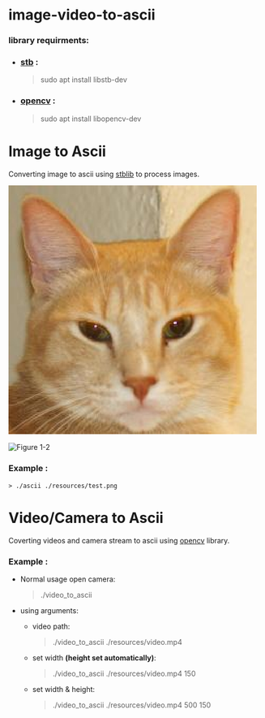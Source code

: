 # image-video-to-ascii

### library requirments:
* ### [stb](https://github.com/nothings/stb) :
  > sudo apt install libstb-dev
* ### [opencv](https://github.com/opencv/opencv) :
  > sudo apt install libopencv-dev

# Image to Ascii
Converting image to ascii using [stblib](https://github.com/nothings/stb) to process images.

![Figure 1-1](resources/test.png)

![Figure 1-2](https://cdn-149.anonfiles.com/R2G32cVbx6/a86367dd-1649612919/Screenshot%20from%202022-04-10%2018-28-39.png)

### Example :

    > ./ascii ./resources/test.png

# Video/Camera to Ascii
Coverting videos and camera stream to ascii using [opencv](https://github.com/opencv/opencv) library.

### Example :
* Normal usage open camera:

    > ./video_to_ascii

* using arguments:

    * video path:
        > ./video_to_ascii ./resources/video.mp4
    * set width <b>(height set automatically)</b>:
        > ./video_to_ascii ./resources/video.mp4 150
    * set width & height:
        > ./video_to_ascii ./resources/video.mp4 500 150